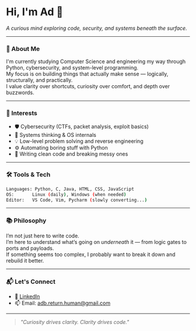 # Hi, I'm Ad 👋  
*A curious mind exploring code, security, and systems beneath the surface.*

---

### 🧭 About Me

I'm currently studying Computer Science and engineering my way through Python, cybersecurity, and system-level programming.  
My focus is on building things that actually make sense — logically, structurally, and practically.  
I value clarity over shortcuts, curiosity over comfort, and depth over buzzwords.

---

### 🧠 Interests

- 🛡️ Cybersecurity (CTFs, packet analysis, exploit basics)
- 🧵 Systems thinking & OS internals
- 💡 Low-level problem solving and reverse engineering
- ⚙️ Automating boring stuff with Python
- 🧪 Writing clean code and breaking messy ones

---

### 🛠️ Tools & Tech

```bash
Languages: Python, C, Java, HTML, CSS, JavaScript
OS:       Linux (daily), Windows (when needed)
Editor:   VS Code, Vim, Pycharm (slowly converting...)
```

---

### 📚 Philosophy

I’m not just here to write code.  
I’m here to understand what’s going on *underneath* it — from logic gates to ports and payloads.  
If something seems too complex, I probably want to break it down and rebuild it better.

---

### 📬 Let's Connect

- 📎 [LinkedIn](https://linkedin.com/in/arkodyuti-bhattacharyya-132200318/)
- 📫 Email: [adb.return.human@gmail.com](mailto:adb.return.human@gmail.com)

---

> *"Curiosity drives clarity. Clarity drives code."*
